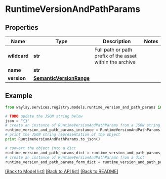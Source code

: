 # RuntimeVersionAndPathParams


## Properties

Name | Type | Description | Notes
------------ | ------------- | ------------- | -------------
**wildcard** | **str** | Full path or path prefix of the asset within the archive | 
**name** | **str** |  | 
**version** | [**SemanticVersionRange**](SemanticVersionRange.md) |  | 

## Example

```python
from waylay.services.registry.models.runtime_version_and_path_params import RuntimeVersionAndPathParams

# TODO update the JSON string below
json = "{}"
# create an instance of RuntimeVersionAndPathParams from a JSON string
runtime_version_and_path_params_instance = RuntimeVersionAndPathParams.from_json(json)
# print the JSON string representation of the object
print RuntimeVersionAndPathParams.to_json()

# convert the object into a dict
runtime_version_and_path_params_dict = runtime_version_and_path_params_instance.to_dict()
# create an instance of RuntimeVersionAndPathParams from a dict
runtime_version_and_path_params_form_dict = runtime_version_and_path_params.from_dict(runtime_version_and_path_params_dict)
```
[[Back to Model list]](../README.md#documentation-for-models) [[Back to API list]](../README.md#documentation-for-api-endpoints) [[Back to README]](../README.md)


